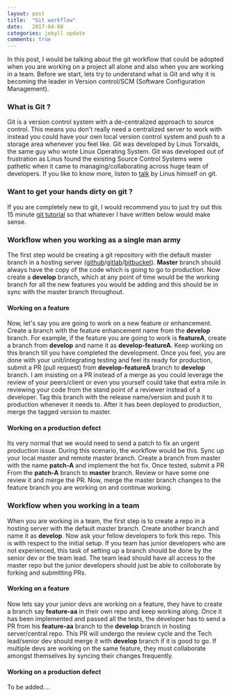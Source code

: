 ```yaml
---
layout: post
title:  "Git workflow"
date:   2017-04-08
categories: jekyll update
comments: true
---
```


In this post, I would be talking about the git workflow that could be adopted when you are working on a project all alone and also when you are working in a team. Before we start, lets try to understand what is Git and why it is becoming the leader in Version control/SCM (Software Configuration Management).

### What is Git ?
Git is a version control system with a de-centralized approach to source control. This means you don't really need a centralized server to work with instead you could have your own local version control system and push to a storage area whenever you feel like. Git was developed by Linus Torvalds, the same guy who wrote Linux Operating System. Git was developed out of frustration as Linus found the existing Source Control Systems were pathetic when it came to managing/collaborating across huge team of developers. If you like to know more, listen to [talk][git-talk] by Linus himself on git.

### Want to get your hands dirty on git ?
If you are completely new to git, I would recommend you to just try out this 15 minute [git tutorial][git-tutorial] so that whatever I have written below would make sense.

### Workflow when you working as a single man army
The first step would be creating a git repository with the default master branch in a hosting server ([github][github]/[gitlab][gitlab]/[bitbucket][bitbucket]). **Master** branch should always have the copy of the code which is going to go to production. Now create a **develop** branch, which at any point of time would be the working branch for all the new features you would be adding and this should be in sync with the master branch throughout.

#### Working on a feature
Now, let's say you are going to work on a new feature or enhancement. Create a branch with the feature enhancement name from the **develop** branch. For example, if the feature you are going to work is **featureA**, create a branch from **develop** and name it as **develop-featureA**. 
Keep working on this branch till you have completed the development. Once you feel, you are done with your unit/integrating testing and feel its ready for production, submit a PR (pull request) from **develop-featureA** branch to **develop** branch. I am insisting on a PR instead of a merge as you could leverage the review of your peers/client or even you yourself could take that extra mile in reviewing your code from the stand point of a reviewer instead of a developer. Tag this branch with the release name/version and push it to production whenever it needs to. After it has been deployed to production, merge the tagged version to master.

#### Working on a production defect
Its very normal that we would need to send a patch to fix an urgent production issue. During this scenario, the workflow would be this. Sync up your local master and remote master branch. Create a branch from master with the name **patch-A** and implement the hot fix. Once tested, submit a PR From the **patch-A** branch to **master** branch. Review or have some one review it and merge the PR. Now, merge the master branch changes to the feature branch you are working on and continue working.

### Workflow when you working in a team
When you are working in a team, the first step is to create a repo in a hosting server with the default master branch. Create another branch and name it as **develop**. Now ask your fellow developers to fork this repo. This is with respect to the initial setup. If you team has junior developers who are not experienced, this task of setting up a branch should be done by the senior dev or the team lead. The team lead should have all access to the master repo but the junior developers should just be able to colloborate by forking and submitting PRs.

#### Working on a feature
Now lets say your junior devs are working on a feature, they have to create a branch say **feature-aa** in their own repo and keep working along. Once it has been implemented and passed all the tests, the developer has to send a PR from his **feature-aa** branch to the **develop** branch in hosting server/central repo. This PR will undergo the review cycle and the Tech lead/senior dev should merge it with **develop** branch if it is good to go. If multiple devs are working on the same feature, they must collaborate amongst themselves by syncing their changes frequently. 

#### Working on a production defect
To be added....

[git-talk]: https://www.youtube.com/watch?v=4XpnKHJAok8
[git-tutorial]: https://try.github.io/levels/1/challenges/2
[github]: https://github.com/
[gitlab]: https://gitlab.com/
[bitbucket]: https://bitbucket.org/